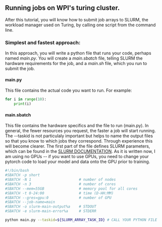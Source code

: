 ## Running jobs on WPI's turing cluster.

After this tutorial, you will know how to submit job arrays to SLURM, the workload manager used on Turing, by calling one script from the command line.

### Simplest and fastest approach:
In this approach, you will write a python file that runs your code, perhaps named *main.py*. You will create a *main.sbatch* file, telling SLURM the hardware requirements for the job, and a *main.sh* file, which you run to submit the job.

#### main.py
This file contains the actual code you want to run. For example:

```python
for i in range(10):
    print(i)
```

#### main.sbatch
This file contains the hardware specifics and the file to run (main.py). In general, the fewer resources you request, the faster a job will start running. The --taskid is not particulaly important but helps to name the output files so that you know to which jobs they correspond. Through experience this will become clearer. The first part of the file defines SLURM parameters, which can be found in the [SLURM DOCUMENTATION](https://slurm.schedmd.com/sbatch.html). As it is written now, I am using no GPUs -- if you want to use GPUs, you need to change your pytorch code to load your model and data onto the GPU prior to training.

```bash
#!/bin/bash
#SBATCH -p short
#SBATCH -N 1                      # number of nodes
#SBATCH -n 3                      # number of cores
#SBATCH --mem=55GB                # memory pool for all cores
#SBATCH -t 0-24:00                # time (D-HH:MM)
#SBATCH --gres=gpu:0              # number of GPU
#SBATCH --job-name=main
#SBATCH -o slurm-main-output%a    # STDOUT
#SBATCH -e slurm-main-error%a     # STDERR

python main.py --taskid=${SLURM_ARRAY_TASK_ID} # CALL YOUR PYTHON FILE
```
